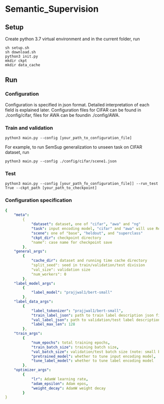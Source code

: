 # Semantic_Supervision

## Setup


Create python 3.7 virtual environment and in the current folder, run
```shell
sh setup.sh
sh download.sh
python3 init.py
mkdir ckpt
mkdir data_cache
```

## Run
### Configuration
Configuration is specified in json format. Detailed interpretation of each field is explained later. Configuration files for CIFAR can be found in ./config/cifar, files for AWA can be foundin ./config/AWA. 

### Train and validation
```shell
python3 main.py --config [your_path_to_configuration_file]
```

For example, to run SemSup generalization to unseen task on CIFAR dataset, run 

```shell
python3 main.py --config ./config/cifar/scene1.json
```

### Test
```shell
python3 main.py --config [your_path_fo_configuration_file]] --run_test True --ckpt_path [your_path_to_checkpoint]
```

### Configuration specification

```yaml
{
    "meta": 
        {
            "dataset": dataset, one of "cifar", "awa" and "ng"
            "task": input encoding model, "cifar" and "awa" will use ResNetSemSup, "ng" will use Bert model (todo)
            "scene": one of "base", "heldout", and "superclass"
            "ckpt_dir": checkpoint directory
            "name": case name for checkpoint save
        },
    "general_args":
        {
            "cache_dir": dataset and running time cache directory
            "split_seed": seed in train/validation/test division
            "val_size": validation size
            "num_workers": 0
        },
    "label_model_args":
        {
            "label_model": "prajjwal1/bert-small"
        },
    "label_data_args":
        {
            "label_tokenizer": "prajjwal1/bert-small",
            "train_label_json": path to train label description json file,
            "val_label_json": path to validation/test label description json file,
            "label_max_len": 128
        },
    "train_args":
        {
            "num_epochs": total training epochs,
            "train_batch_size": training batch size,
            "val_batch_size": validation/test batch size (note: small batch size on test gives more stable results),
            "pretrained_model": whether to tune input encoding model,
            "tune_label_model": whether to tune label encoding model
        },
    "optimizer_args":
        {
            "lr": AdamW learning rate,
            "adam_epsilon": Adam epos,
            "weight_decay": AdamW weight decay
        }
}
```

